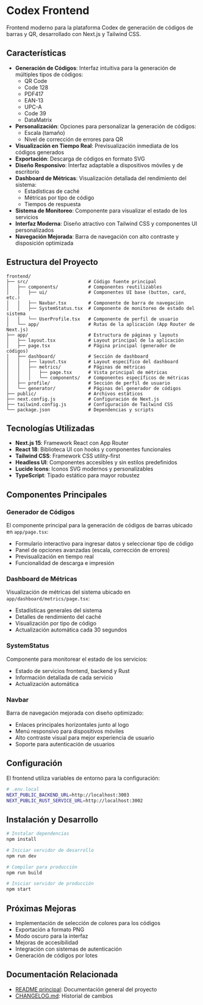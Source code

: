 # Codex Frontend

Frontend moderno para la plataforma Codex de generación de códigos de barras y QR, desarrollado con Next.js y Tailwind CSS.

## Características

- **Generación de Códigos**: Interfaz intuitiva para la generación de múltiples tipos de códigos:
  - QR Code
  - Code 128
  - PDF417
  - EAN-13
  - UPC-A
  - Code 39
  - DataMatrix
- **Personalización**: Opciones para personalizar la generación de códigos:
  - Escala (tamaño)
  - Nivel de corrección de errores para QR
- **Visualización en Tiempo Real**: Previsualización inmediata de los códigos generados
- **Exportación**: Descarga de códigos en formato SVG
- **Diseño Responsivo**: Interfaz adaptable a dispositivos móviles y de escritorio
- **Dashboard de Métricas**: Visualización detallada del rendimiento del sistema:
  - Estadísticas de caché
  - Métricas por tipo de código
  - Tiempos de respuesta
- **Sistema de Monitoreo**: Componente para visualizar el estado de los servicios
- **Interfaz Moderna**: Diseño atractivo con Tailwind CSS y componentes UI personalizados
- **Navegación Mejorada**: Barra de navegación con alto contraste y disposición optimizada

## Estructura del Proyecto

```
frontend/
├── src/                      # Código fuente principal
│   ├── components/           # Componentes reutilizables
│   │   ├── ui/               # Componentes UI base (button, card, etc.)
│   │   ├── Navbar.tsx        # Componente de barra de navegación
│   │   ├── SystemStatus.tsx  # Componente de monitoreo de estado del sistema
│   │   └── UserProfile.tsx   # Componente de perfil de usuario
│   └── app/                  # Rutas de la aplicación (App Router de Next.js)
├── app/                      # Estructura de páginas y layouts
│   ├── layout.tsx            # Layout principal de la aplicación
│   ├── page.tsx              # Página principal (generador de códigos)
│   ├── dashboard/            # Sección de dashboard
│   │   ├── layout.tsx        # Layout específico del dashboard
│   │   ├── metrics/          # Páginas de métricas
│   │   │   ├── page.tsx      # Vista principal de métricas
│   │   │   └── components/   # Componentes específicos de métricas
│   ├── profile/              # Sección de perfil de usuario
│   └── generator/            # Páginas del generador de códigos
├── public/                   # Archivos estáticos
├── next.config.js            # Configuración de Next.js
├── tailwind.config.js        # Configuración de Tailwind CSS
└── package.json              # Dependencias y scripts
```

## Tecnologías Utilizadas

- **Next.js 15**: Framework React con App Router
- **React 18**: Biblioteca UI con hooks y componentes funcionales
- **Tailwind CSS**: Framework CSS utility-first
- **Headless UI**: Componentes accesibles y sin estilos predefinidos
- **Lucide Icons**: Iconos SVG modernos y personalizables
- **TypeScript**: Tipado estático para mayor robustez

## Componentes Principales

### Generador de Códigos

El componente principal para la generación de códigos de barras ubicado en `app/page.tsx`:

- Formulario interactivo para ingresar datos y seleccionar tipo de código
- Panel de opciones avanzadas (escala, corrección de errores)
- Previsualización en tiempo real
- Funcionalidad de descarga e impresión

### Dashboard de Métricas

Visualización de métricas del sistema ubicado en `app/dashboard/metrics/page.tsx`:

- Estadísticas generales del sistema
- Detalles de rendimiento del caché
- Visualización por tipo de código
- Actualización automática cada 30 segundos

### SystemStatus

Componente para monitorear el estado de los servicios:

- Estado de servicios frontend, backend y Rust
- Información detallada de cada servicio
- Actualización automática

### Navbar

Barra de navegación mejorada con diseño optimizado:

- Enlaces principales horizontales junto al logo
- Menú responsivo para dispositivos móviles
- Alto contraste visual para mejor experiencia de usuario
- Soporte para autenticación de usuarios

## Configuración

El frontend utiliza variables de entorno para la configuración:

```bash
# .env.local
NEXT_PUBLIC_BACKEND_URL=http://localhost:3003
NEXT_PUBLIC_RUST_SERVICE_URL=http://localhost:3002
```

## Instalación y Desarrollo

```bash
# Instalar dependencias
npm install

# Iniciar servidor de desarrollo
npm run dev

# Compilar para producción
npm run build

# Iniciar servidor de producción
npm start
```

## Próximas Mejoras

- Implementación de selección de colores para los códigos
- Exportación a formato PNG
- Modo oscuro para la interfaz
- Mejoras de accesibilidad
- Integración con sistemas de autenticación
- Generación de códigos por lotes

## Documentación Relacionada

- [README principal](../README.md): Documentación general del proyecto
- [CHANGELOG.md](../CHANGELOG.md): Historial de cambios
